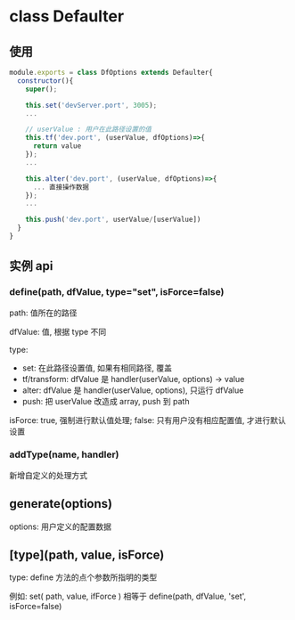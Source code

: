 # class Defaulter

## 使用

```js
module.exports = class DfOptions extends Defaulter{
  constructor(){
    super();

    this.set('devServer.port', 3005);
    ...

    // userValue : 用户在此路径设置的值
    this.tf('dev.port', (userValue, dfOptions)=>{
      return value
    });
    ...

    this.alter('dev.port', (userValue, dfOptions)=>{
      ... 直接操作数据
    });
    ...

    this.push('dev.port', userValue/[userValue])
  }
}
```

## 实例 api

### define(path, dfValue, type="set", isForce=false)

path: 值所在的路径

dfValue: 值, 根据 type 不同

type: 

- set: 在此路径设置值, 如果有相同路径, 覆盖
- tf/transform: dfValue 是 handler(userValue, options) -> value
- alter: dfValue 是 handler(userValue, options), 只运行 dfValue
- push: 把 userValue 改造成 array, push 到 path


isForce: true, 强制进行默认值处理; false: 只有用户没有相应配置值, 才进行默认设置

### addType(name, handler)

新增自定义的处理方式


## generate(options)

options: 用户定义的配置数据

## [type](path, value, isForce)

type: define 方法的点个参数所指明的类型

例如: set( path, value, ifForce ) 相等于 define(path, dfValue, 'set', isForce=false)

